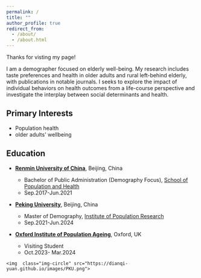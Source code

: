 ```yaml
---
permalink: /
title: ""
author_profile: true
redirect_from: 
  - /about/
  - /about.html
---
```


Thanks for visting my page! 

I am a demographer focused on elderly well-being. My research includes taste preferences and health in older adults and rural left-behind elderly, with publications in notable journals. I seeks to explore the impact of individual behaviors on health outcomes from a life-course perspective and investigate the interplay between social determinants and health. 

Primary Interests
------
- Population health
- older adults' wellbeing

Education
------

- **[Renmin University of China](https://en.ruc.edu.cn/)**, Beijing, China
  - Bachelor of Public Administration (Demography Focus), [School of Population and Health](http://sph.ruc.edu.cn/index.htm)
  - Sep.2017-Jun.2021  

- **[Peking University](https://english.pku.edu.cn/)**, Beijing, China
  - Master of Demography, [Institute of Population Research](https://ipr.pku.edu.cn/)   
  - Sep.2021-Jun.2024
                 

- **[Oxford Institute of Population Ageing](https://www.ageing.ox.ac.uk/)**, Oxford, UK
  -  Visiting Student   
  -  Oct.2023- Mar.2024
                                                                         
<div class="text-center">
<div class="row">

	<img  class="img-circle" src="https://dianqi-yuan.github.io/images/PKU.png">
	

</div></div>
